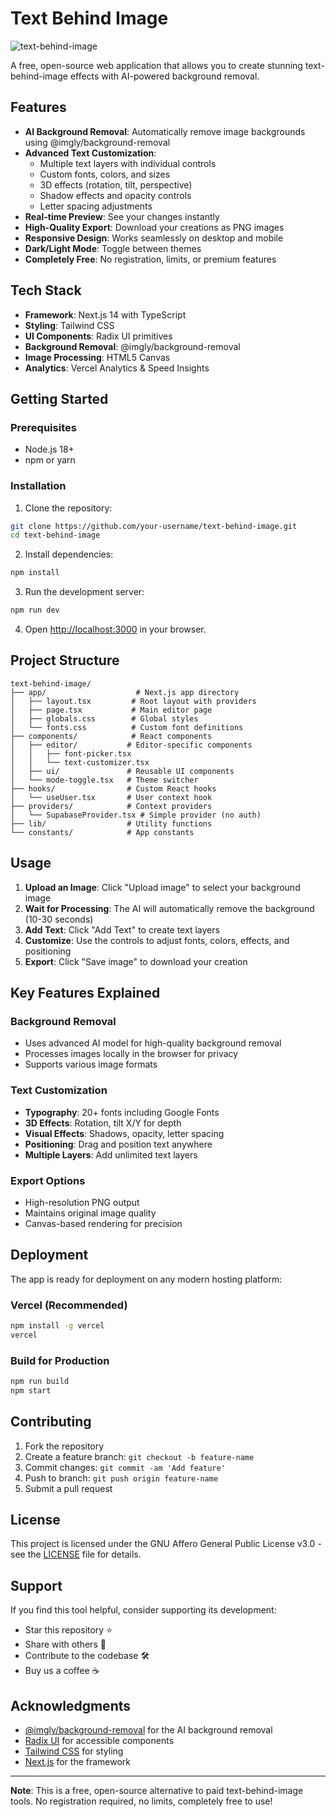 # Text Behind Image

![text-behind-image](https://github.com/user-attachments/assets/d948fda3-1d17-4c5e-9d73-4623eeb2e946)


A free, open-source web application that allows you to create stunning text-behind-image effects with AI-powered background removal.

## Features

- **AI Background Removal**: Automatically remove image backgrounds using @imgly/background-removal
- **Advanced Text Customization**: 
  - Multiple text layers with individual controls
  - Custom fonts, colors, and sizes
  - 3D effects (rotation, tilt, perspective)
  - Shadow effects and opacity controls
  - Letter spacing adjustments
- **Real-time Preview**: See your changes instantly
- **High-Quality Export**: Download your creations as PNG images
- **Responsive Design**: Works seamlessly on desktop and mobile
- **Dark/Light Mode**: Toggle between themes
- **Completely Free**: No registration, limits, or premium features

## Tech Stack

- **Framework**: Next.js 14 with TypeScript
- **Styling**: Tailwind CSS
- **UI Components**: Radix UI primitives
- **Background Removal**: @imgly/background-removal
- **Image Processing**: HTML5 Canvas
- **Analytics**: Vercel Analytics & Speed Insights

## Getting Started

### Prerequisites

- Node.js 18+ 
- npm or yarn

### Installation

1. Clone the repository:
```bash
git clone https://github.com/your-username/text-behind-image.git
cd text-behind-image
```

2. Install dependencies:
```bash
npm install
```

3. Run the development server:
```bash
npm run dev
```

4. Open [http://localhost:3000](http://localhost:3000) in your browser.

## Project Structure

```
text-behind-image/
├── app/                    # Next.js app directory
│   ├── layout.tsx         # Root layout with providers
│   ├── page.tsx           # Main editor page
│   ├── globals.css        # Global styles
│   └── fonts.css          # Custom font definitions
├── components/            # React components
│   ├── editor/           # Editor-specific components
│   │   ├── font-picker.tsx
│   │   └── text-customizer.tsx
│   ├── ui/               # Reusable UI components
│   └── mode-toggle.tsx   # Theme switcher
├── hooks/                # Custom React hooks
│   └── useUser.tsx       # User context hook
├── providers/            # Context providers
│   └── SupabaseProvider.tsx # Simple provider (no auth)
├── lib/                  # Utility functions
└── constants/            # App constants
```

## Usage

1. **Upload an Image**: Click "Upload image" to select your background image
2. **Wait for Processing**: The AI will automatically remove the background (10-30 seconds)
3. **Add Text**: Click "Add Text" to create text layers
4. **Customize**: Use the controls to adjust fonts, colors, effects, and positioning
5. **Export**: Click "Save image" to download your creation

## Key Features Explained

### Background Removal
- Uses advanced AI model for high-quality background removal
- Processes images locally in the browser for privacy
- Supports various image formats

### Text Customization
- **Typography**: 20+ fonts including Google Fonts
- **3D Effects**: Rotation, tilt X/Y for depth
- **Visual Effects**: Shadows, opacity, letter spacing
- **Positioning**: Drag and position text anywhere
- **Multiple Layers**: Add unlimited text layers

### Export Options
- High-resolution PNG output
- Maintains original image quality
- Canvas-based rendering for precision

## Deployment

The app is ready for deployment on any modern hosting platform:

### Vercel (Recommended)
```bash
npm install -g vercel
vercel
```

### Build for Production
```bash
npm run build
npm start
```

## Contributing

1. Fork the repository
2. Create a feature branch: `git checkout -b feature-name`
3. Commit changes: `git commit -am 'Add feature'`
4. Push to branch: `git push origin feature-name`
5. Submit a pull request

## License

This project is licensed under the GNU Affero General Public License v3.0 - see the [LICENSE](LICENSE) file for details.

## Support

If you find this tool helpful, consider supporting its development:

- Star this repository ⭐
- Share with others 📢
- Contribute to the codebase 🛠️
- Buy us a coffee ☕

## Acknowledgments

- [@imgly/background-removal](https://github.com/imgly/background-removal-js) for the AI background removal
- [Radix UI](https://www.radix-ui.com/) for accessible components
- [Tailwind CSS](https://tailwindcss.com/) for styling
- [Next.js](https://nextjs.org/) for the framework

---

**Note**: This is a free, open-source alternative to paid text-behind-image tools. No registration required, no limits, completely free to use!
